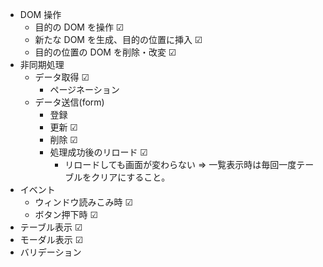 - DOM 操作
  - 目的の DOM を操作 ☑
  - 新たな DOM を生成、目的の位置に挿入 ☑
  - 目的の位置の DOM を削除・改変 ☑
- 非同期処理
  - データ取得 ☑
    - ページネーション
  - データ送信(form)
    - 登録
    - 更新 ☑
    - 削除 ☑
    - 処理成功後のリロード ☑
      - リロードしても画面が変わらない ⇒ 一覧表示時は毎回一度テーブルをクリアにすること。
- イベント
  - ウィンドウ読みこみ時 ☑
  - ボタン押下時 ☑
- テーブル表示 ☑
- モーダル表示 ☑
- バリデーション
